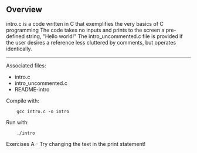 ## Overview

intro.c is a code written in C that exemplifies the very basics of C programming
	The code takes no inputs and prints to the screen a pre-defined string,
	"Hello world!" The intro_uncommented.c file is provided if the
	user desires a reference less cluttered by comments, but operates identically.

--------

Associated files:
* intro.c
* intro_uncommented.c
* README-intro

Compile with:
```
	gcc intro.c -o intro
```

Run with:
```
	./intro
```

Exercises A - Try changing the text in the print statement!
